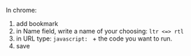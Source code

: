 In chrome:

1. add bookmark
2. in Name field, write a name of your choosing: `ltr <=> rtl`
3. in URL type: `javascript: ` + the code you want to run.
4. save